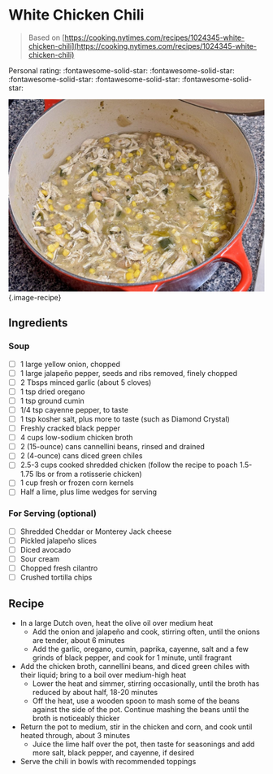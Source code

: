 # White Chicken Chili

> Based on [https://cooking.nytimes.com/recipes/1024345-white-chicken-chili](https://cooking.nytimes.com/recipes/1024345-white-chicken-chili)

<!-- {cts} rating=5; (User can specify rating on scale of 1-5) -->

Personal rating: :fontawesome-solid-star: :fontawesome-solid-star: :fontawesome-solid-star: :fontawesome-solid-star: :fontawesome-solid-star:

<!-- {cte} -->

<!-- {cts} name_image=white_chicken_chili.jpeg; (User can specify image name) -->

![white_chicken_chili.jpeg](./white_chicken_chili.jpeg){.image-recipe}

<!-- {cte} -->

## Ingredients

### Soup

- [ ] 1 large yellow onion, chopped
- [ ] 1 large jalapeño pepper, seeds and ribs removed, finely chopped
- [ ] 2 Tbsps minced garlic (about 5 cloves)
- [ ] 1 tsp dried oregano
- [ ] 1 tsp ground cumin
- [ ] 1/4 tsp cayenne pepper, to taste
- [ ] 1 tsp kosher salt, plus more to taste (such as Diamond Crystal)
- [ ] Freshly cracked black pepper
- [ ] 4 cups low-sodium chicken broth
- [ ] 2 (15-ounce) cans cannellini beans, rinsed and drained
- [ ] 2 (4-ounce) cans diced green chiles
- [ ] 2.5-3 cups cooked shredded chicken (follow the recipe to poach 1.5-1.75 lbs or from a rotisserie chicken)
- [ ] 1 cup fresh or frozen corn kernels
- [ ] Half a lime, plus lime wedges for serving

### For Serving (optional)

- [ ] Shredded Cheddar or Monterey Jack cheese
- [ ] Pickled jalapeño slices
- [ ] Diced avocado
- [ ] Sour cream
- [ ] Chopped fresh cilantro
- [ ] Crushed tortilla chips

## Recipe

- In a large Dutch oven, heat the olive oil over medium heat
    - Add the onion and jalapeño and cook, stirring often, until the onions are tender, about 6 minutes
    - Add the garlic, oregano, cumin, paprika, cayenne, salt and a few grinds of black pepper, and cook for 1 minute, until fragrant
- Add the chicken broth, cannellini beans, and diced green chiles with their liquid; bring to a boil over medium-high heat
    - Lower the heat and simmer, stirring occasionally, until the broth has reduced by about half, 18-20 minutes
    - Off the heat, use a wooden spoon to mash some of the beans against the side of the pot. Continue mashing the beans until the broth is noticeably thicker
- Return the pot to medium, stir in the chicken and corn, and cook until heated through, about 3 minutes
    - Juice the lime half over the pot, then taste for seasonings and add more salt, black pepper, and cayenne, if desired
- Serve the chili in bowls with recommended toppings
